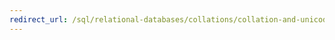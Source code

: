```yaml
---
redirect_url: /sql/relational-databases/collations/collation-and-unicode-support?view=sql-server-2014
---
```

